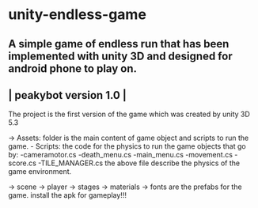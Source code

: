# unity-endless-game
A simple game of endless run that has been implemented with unity 3D and designed for android phone to play on.
------------------------
| peakybot version 1.0 |
------------------------

The project is the first version of the game which was created by unity 3D 5.3

-> Assets: folder is the main content of game object and scripts to run the game.
	- Scripts: the code for the physics to run the game objects that go by:
		-cameramotor.cs
		-death_menu.cs
		-main_menu.cs
		-movement.cs
		-score.cs
		-TILE_MANAGER.cs
the above file describe the physics of the game environment.

-> scene 
-> player
-> stages
-> materials
-> fonts
are the prefabs for the game.
 install the apk for gameplay!!! 

